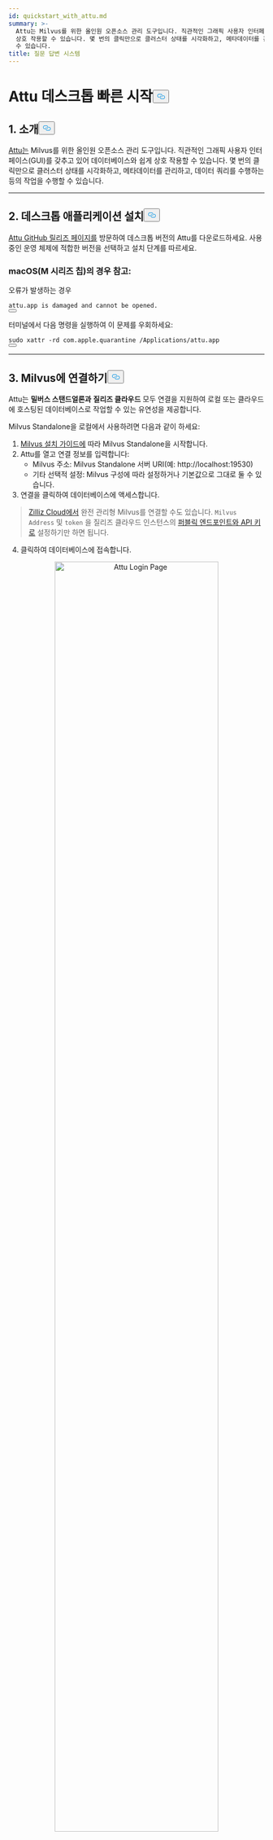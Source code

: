 ```yaml
---
id: quickstart_with_attu.md
summary: >-
  Attu는 Milvus를 위한 올인원 오픈소스 관리 도구입니다. 직관적인 그래픽 사용자 인터페이스(GUI)를 갖추고 있어 데이터베이스와 쉽게
  상호 작용할 수 있습니다. 몇 번의 클릭만으로 클러스터 상태를 시각화하고, 메타데이터를 관리하고, 데이터 쿼리를 수행하는 등의 작업을 수행할
  수 있습니다.
title: 질문 답변 시스템
---
```

<h1 id="Quick-Start-with-Attu-Desktop" class="common-anchor-header">Attu 데스크톱 빠른 시작<button data-href="#Quick-Start-with-Attu-Desktop" class="anchor-icon" translate="no">
      <svg translate="no"
        aria-hidden="true"
        focusable="false"
        height="20"
        version="1.1"
        viewBox="0 0 16 16"
        width="16"
      >
        <path
          fill="#0092E4"
          fill-rule="evenodd"
          d="M4 9h1v1H4c-1.5 0-3-1.69-3-3.5S2.55 3 4 3h4c1.45 0 3 1.69 3 3.5 0 1.41-.91 2.72-2 3.25V8.59c.58-.45 1-1.27 1-2.09C10 5.22 8.98 4 8 4H4c-.98 0-2 1.22-2 2.5S3 9 4 9zm9-3h-1v1h1c1 0 2 1.22 2 2.5S13.98 12 13 12H9c-.98 0-2-1.22-2-2.5 0-.83.42-1.64 1-2.09V6.25c-1.09.53-2 1.84-2 3.25C6 11.31 7.55 13 9 13h4c1.45 0 3-1.69 3-3.5S14.5 6 13 6z"
        ></path>
      </svg>
    </button></h1><h2 id="1-Introduction" class="common-anchor-header">1. 소개<button data-href="#1-Introduction" class="anchor-icon" translate="no">
      <svg translate="no"
        aria-hidden="true"
        focusable="false"
        height="20"
        version="1.1"
        viewBox="0 0 16 16"
        width="16"
      >
        <path
          fill="#0092E4"
          fill-rule="evenodd"
          d="M4 9h1v1H4c-1.5 0-3-1.69-3-3.5S2.55 3 4 3h4c1.45 0 3 1.69 3 3.5 0 1.41-.91 2.72-2 3.25V8.59c.58-.45 1-1.27 1-2.09C10 5.22 8.98 4 8 4H4c-.98 0-2 1.22-2 2.5S3 9 4 9zm9-3h-1v1h1c1 0 2 1.22 2 2.5S13.98 12 13 12H9c-.98 0-2-1.22-2-2.5 0-.83.42-1.64 1-2.09V6.25c-1.09.53-2 1.84-2 3.25C6 11.31 7.55 13 9 13h4c1.45 0 3-1.69 3-3.5S14.5 6 13 6z"
        ></path>
      </svg>
    </button></h2><p><a href="https://github.com/zilliztech/attu">Attu는</a> Milvus를 위한 올인원 오픈소스 관리 도구입니다. 직관적인 그래픽 사용자 인터페이스(GUI)를 갖추고 있어 데이터베이스와 쉽게 상호 작용할 수 있습니다. 몇 번의 클릭만으로 클러스터 상태를 시각화하고, 메타데이터를 관리하고, 데이터 쿼리를 수행하는 등의 작업을 수행할 수 있습니다.</p>
<hr>
<h2 id="2-Install-Desktop-Application" class="common-anchor-header">2. 데스크톱 애플리케이션 설치<button data-href="#2-Install-Desktop-Application" class="anchor-icon" translate="no">
      <svg translate="no"
        aria-hidden="true"
        focusable="false"
        height="20"
        version="1.1"
        viewBox="0 0 16 16"
        width="16"
      >
        <path
          fill="#0092E4"
          fill-rule="evenodd"
          d="M4 9h1v1H4c-1.5 0-3-1.69-3-3.5S2.55 3 4 3h4c1.45 0 3 1.69 3 3.5 0 1.41-.91 2.72-2 3.25V8.59c.58-.45 1-1.27 1-2.09C10 5.22 8.98 4 8 4H4c-.98 0-2 1.22-2 2.5S3 9 4 9zm9-3h-1v1h1c1 0 2 1.22 2 2.5S13.98 12 13 12H9c-.98 0-2-1.22-2-2.5 0-.83.42-1.64 1-2.09V6.25c-1.09.53-2 1.84-2 3.25C6 11.31 7.55 13 9 13h4c1.45 0 3-1.69 3-3.5S14.5 6 13 6z"
        ></path>
      </svg>
    </button></h2><p><a href="https://github.com/zilliztech/attu/releases">Attu GitHub 릴리즈 페이지를</a> 방문하여 데스크톱 버전의 Attu를 다운로드하세요. 사용 중인 운영 체제에 적합한 버전을 선택하고 설치 단계를 따르세요.</p>
<h3 id="Note-for-macOS-M-series-chip" class="common-anchor-header">macOS(M 시리즈 칩)의 경우 참고:</h3><p>오류가 발생하는 경우</p>
<pre><code translate="no">attu.app <span class="hljs-keyword">is</span> damaged <span class="hljs-keyword">and</span> cannot be opened.
<button class="copy-code-btn"></button></code></pre>
<p>터미널에서 다음 명령을 실행하여 이 문제를 우회하세요:</p>
<pre><code translate="no"><span class="hljs-built_in">sudo</span> xattr -rd com.apple.quarantine /Applications/attu.app
<button class="copy-code-btn"></button></code></pre>
<hr>
<h2 id="3-Connect-to-Milvus" class="common-anchor-header">3. Milvus에 연결하기<button data-href="#3-Connect-to-Milvus" class="anchor-icon" translate="no">
      <svg translate="no"
        aria-hidden="true"
        focusable="false"
        height="20"
        version="1.1"
        viewBox="0 0 16 16"
        width="16"
      >
        <path
          fill="#0092E4"
          fill-rule="evenodd"
          d="M4 9h1v1H4c-1.5 0-3-1.69-3-3.5S2.55 3 4 3h4c1.45 0 3 1.69 3 3.5 0 1.41-.91 2.72-2 3.25V8.59c.58-.45 1-1.27 1-2.09C10 5.22 8.98 4 8 4H4c-.98 0-2 1.22-2 2.5S3 9 4 9zm9-3h-1v1h1c1 0 2 1.22 2 2.5S13.98 12 13 12H9c-.98 0-2-1.22-2-2.5 0-.83.42-1.64 1-2.09V6.25c-1.09.53-2 1.84-2 3.25C6 11.31 7.55 13 9 13h4c1.45 0 3-1.69 3-3.5S14.5 6 13 6z"
        ></path>
      </svg>
    </button></h2><p>Attu는 <strong>밀버스 스탠드얼론과</strong> <strong>질리즈 클라우드</strong> 모두 연결을 지원하여 로컬 또는 클라우드에 호스팅된 데이터베이스로 작업할 수 있는 유연성을 제공합니다.</p>
<p>Milvus Standalone을 로컬에서 사용하려면 다음과 같이 하세요:</p>
<ol>
<li><a href="https://milvus.io/docs/install_standalone-docker.md">Milvus 설치 가이드에</a> 따라 Milvus Standalone을 시작합니다.</li>
<li>Attu를 열고 연결 정보를 입력합니다:<ul>
<li>Milvus 주소: Milvus Standalone 서버 URI(예: http://localhost:19530)</li>
<li>기타 선택적 설정: Milvus 구성에 따라 설정하거나 기본값으로 그대로 둘 수 있습니다.</li>
</ul></li>
<li>연결을 클릭하여 데이터베이스에 액세스합니다.</li>
</ol>
<blockquote>
<p><a href="https://zilliz.com/cloud">Zilliz Cloud에서</a> 완전 관리형 Milvus를 연결할 수도 있습니다. <code translate="no">Milvus Address</code> 및 <code translate="no">token</code> 을 질리즈 클라우드 인스턴스의 <a href="https://docs.zilliz.com/docs/on-zilliz-cloud-console#cluster-details">퍼블릭 엔드포인트와 API 키로</a> 설정하기만 하면 됩니다.</p>
</blockquote>
<ol start="4">
<li>클릭하여 데이터베이스에 접속합니다.</li>
</ol>
<p align="center">
  <img translate="no" src="/docs/v2.6.x/assets/attu_login_page.png" alt="Attu Login Page" width="80%">
</p>
<hr>
<h2 id="4-Prepare-Data-Create-Collection-and-Insert-Data" class="common-anchor-header">4. 데이터 준비, 수집 생성, 데이터 삽입하기<button data-href="#4-Prepare-Data-Create-Collection-and-Insert-Data" class="anchor-icon" translate="no">
      <svg translate="no"
        aria-hidden="true"
        focusable="false"
        height="20"
        version="1.1"
        viewBox="0 0 16 16"
        width="16"
      >
        <path
          fill="#0092E4"
          fill-rule="evenodd"
          d="M4 9h1v1H4c-1.5 0-3-1.69-3-3.5S2.55 3 4 3h4c1.45 0 3 1.69 3 3.5 0 1.41-.91 2.72-2 3.25V8.59c.58-.45 1-1.27 1-2.09C10 5.22 8.98 4 8 4H4c-.98 0-2 1.22-2 2.5S3 9 4 9zm9-3h-1v1h1c1 0 2 1.22 2 2.5S13.98 12 13 12H9c-.98 0-2-1.22-2-2.5 0-.83.42-1.64 1-2.09V6.25c-1.09.53-2 1.84-2 3.25C6 11.31 7.55 13 9 13h4c1.45 0 3-1.69 3-3.5S14.5 6 13 6z"
        ></path>
      </svg>
    </button></h2><h3 id="41-Prepare-the-Data" class="common-anchor-header">4.1 데이터 준비</h3><p>이 예제에서는 <a href="https://github.com/milvus-io/milvus-docs/releases/download/v2.4.6-preview/milvus_docs_2.4.x_en.zip">Milvus 문서 2.4.x의</a> FAQ 페이지를 데이터셋으로 사용합니다.</p>
<h4 id="Download-and-Extract-Data" class="common-anchor-header">데이터를 다운로드하고 추출합니다:</h4><pre><code translate="no" class="language-bash">wget https://github.com/milvus-io/milvus-docs/releases/download/v2.4.6-preview/milvus_docs_2.4.x_en.zip
unzip -q milvus_docs_2.4.x_en.zip -d milvus_docs
<button class="copy-code-btn"></button></code></pre>
<h4 id="Process-Markdown-Files" class="common-anchor-header">마크다운 파일 처리하기:</h4><pre><code translate="no" class="language-python"><span class="hljs-keyword">from</span> glob <span class="hljs-keyword">import</span> glob

text_lines = []
<span class="hljs-keyword">for</span> file_path <span class="hljs-keyword">in</span> glob(<span class="hljs-string">&quot;milvus_docs/en/faq/*.md&quot;</span>, recursive=<span class="hljs-literal">True</span>):
    <span class="hljs-keyword">with</span> <span class="hljs-built_in">open</span>(file_path, <span class="hljs-string">&quot;r&quot;</span>) <span class="hljs-keyword">as</span> file:
        file_text = file.read()
    text_lines += file_text.split(<span class="hljs-string">&quot;# &quot;</span>)
<button class="copy-code-btn"></button></code></pre>
<hr>
<h3 id="42-Generate-Embeddings" class="common-anchor-header">4.2 임베딩 생성하기</h3><p><code translate="no">milvus_model</code> 을 사용하여 텍스트 임베딩을 생성할 임베딩 모델을 정의합니다. 여기서는 사전 학습된 경량 임베딩 모델인 <code translate="no">DefaultEmbeddingFunction</code> 모델을 예로 사용합니다.</p>
<pre><code translate="no" class="language-python"><span class="hljs-keyword">from</span> pymilvus <span class="hljs-keyword">import</span> model <span class="hljs-keyword">as</span> milvus_model

embedding_model = milvus_model.DefaultEmbeddingFunction()

<span class="hljs-comment"># Generate test embedding</span>
test_embedding = embedding_model.encode_queries([<span class="hljs-string">&quot;This is a test&quot;</span>])[<span class="hljs-number">0</span>]
embedding_dim = <span class="hljs-built_in">len</span>(test_embedding)
<span class="hljs-built_in">print</span>(embedding_dim)
<span class="hljs-built_in">print</span>(test_embedding[:<span class="hljs-number">10</span>])
<button class="copy-code-btn"></button></code></pre>
<h4 id="Output" class="common-anchor-header">출력합니다:</h4><pre><code translate="no">768
[-0.04836066  0.07163023 -0.01130064 -0.03789345 -0.03320649 -0.01318448
 -0.03041712 -0.02269499 -0.02317863 -0.00426028]
<button class="copy-code-btn"></button></code></pre>
<hr>
<h3 id="43-Create-Collection" class="common-anchor-header">4.3 컬렉션 만들기</h3><p>Milvus에 연결하여 컬렉션을 생성합니다:</p>
<pre><code translate="no" class="language-python"><span class="hljs-keyword">from</span> pymilvus <span class="hljs-keyword">import</span> MilvusClient

<span class="hljs-comment"># Connect to Milvus Standalone</span>
client = MilvusClient(uri=<span class="hljs-string">&quot;http://localhost:19530&quot;</span>)

collection_name = <span class="hljs-string">&quot;attu_tutorial&quot;</span>

<span class="hljs-comment"># Drop collection if it exists</span>
<span class="hljs-keyword">if</span> client.has_collection(collection_name):
    client.drop_collection(collection_name)

<span class="hljs-comment"># Create a new collection</span>
client.create_collection(
    collection_name=collection_name,
    dimension=embedding_dim,
    metric_type=<span class="hljs-string">&quot;IP&quot;</span>,  <span class="hljs-comment"># Inner product distance</span>
    consistency_level=<span class="hljs-string">&quot;Strong&quot;</span>,  <span class="hljs-comment"># Supported values are (`&quot;Strong&quot;`, `&quot;Session&quot;`, `&quot;Bounded&quot;`, `&quot;Eventually&quot;`). See https://milvus.io/docs/consistency.md#Consistency-Level for more details.</span>
)
<button class="copy-code-btn"></button></code></pre>
<hr>
<h3 id="44-Insert-Data" class="common-anchor-header">4.4 데이터 삽입</h3><p>텍스트 줄을 반복하고 임베딩을 생성한 다음 데이터를 Milvus에 삽입합니다:</p>
<pre><code translate="no" class="language-python"><span class="hljs-keyword">from</span> tqdm <span class="hljs-keyword">import</span> tqdm

data = []
doc_embeddings = embedding_model.encode_documents(text_lines)

<span class="hljs-keyword">for</span> i, line <span class="hljs-keyword">in</span> <span class="hljs-built_in">enumerate</span>(tqdm(text_lines, desc=<span class="hljs-string">&quot;Creating embeddings&quot;</span>)):
    data.append({<span class="hljs-string">&quot;id&quot;</span>: i, <span class="hljs-string">&quot;vector&quot;</span>: doc_embeddings[i], <span class="hljs-string">&quot;text&quot;</span>: line})

client.insert(collection_name=collection_name, data=data)
<button class="copy-code-btn"></button></code></pre>
<hr>
<h3 id="45-Visualize-Data-and-Schema" class="common-anchor-header">4.5 데이터 및 스키마 시각화</h3><p>이제 Attu의 인터페이스를 사용하여 데이터 스키마와 삽입된 엔티티를 시각화할 수 있습니다. 스키마에는 <code translate="no">Int64</code> 유형의 <code translate="no">id</code> 필드와 <code translate="no">vector</code> 유형의 <code translate="no">FloatVector(768)</code> 필드( <code translate="no">Inner Product (IP)</code> 메트릭 포함) 등 정의된 필드가 표시됩니다. 컬렉션에는 <strong>72개의 엔티티가</strong> 로드되어 있습니다.</p>
<p>또한 ID, 벡터 임베딩 및 텍스트 콘텐츠와 같은 메타데이터를 저장하는 동적 필드를 포함하여 삽입된 데이터를 볼 수 있습니다. 이 인터페이스는 지정된 조건 또는 동적 필드를 기반으로 필터링 및 쿼리를 지원합니다.</p>
<p align="center">
  <img translate="no" src="/docs/v2.6.x/assets/attu_after_data_insertion_1.png" alt="Schema View" width="45%" />
  <img translate="no" src="/docs/v2.6.x/assets/attu_after_data_insertion_2.png" alt="Data View" width="45%" />
</p>
<h2 id="5-Visualizing-Search-Results-and-Relationships" class="common-anchor-header">5. 검색 결과 및 관계 시각화<button data-href="#5-Visualizing-Search-Results-and-Relationships" class="anchor-icon" translate="no">
      <svg translate="no"
        aria-hidden="true"
        focusable="false"
        height="20"
        version="1.1"
        viewBox="0 0 16 16"
        width="16"
      >
        <path
          fill="#0092E4"
          fill-rule="evenodd"
          d="M4 9h1v1H4c-1.5 0-3-1.69-3-3.5S2.55 3 4 3h4c1.45 0 3 1.69 3 3.5 0 1.41-.91 2.72-2 3.25V8.59c.58-.45 1-1.27 1-2.09C10 5.22 8.98 4 8 4H4c-.98 0-2 1.22-2 2.5S3 9 4 9zm9-3h-1v1h1c1 0 2 1.22 2 2.5S13.98 12 13 12H9c-.98 0-2-1.22-2-2.5 0-.83.42-1.64 1-2.09V6.25c-1.09.53-2 1.84-2 3.25C6 11.31 7.55 13 9 13h4c1.45 0 3-1.69 3-3.5S14.5 6 13 6z"
        ></path>
      </svg>
    </button></h2><p>Attu는 데이터 관계를 시각화하고 탐색할 수 있는 강력한 인터페이스를 제공합니다. 삽입된 데이터 포인트와 그 유사성 관계를 조사하려면 다음 단계를 따르세요:</p>
<h3 id="51-Perform-a-Search" class="common-anchor-header">5.1 <strong>검색 수행</strong></h3><p>Attu의 <strong>벡터 검색</strong> 탭으로 이동합니다.</p>
<ol>
<li><strong>무작위 데이터 생성</strong> 버튼을 클릭하여 테스트 쿼리를 생성합니다.</li>
<li><strong>검색을</strong> 클릭하여 생성된 데이터를 기반으로 결과를 검색합니다.</li>
</ol>
<p>결과는 테이블에 표시되며, 일치하는 각 엔티티의 ID, 유사도 점수 및 동적 필드가 표시됩니다.</p>
<p align="center">
  <img translate="no" src="/docs/v2.6.x/assets/attu_searched_table.png" alt="Search Results Table" width="80%">
</p>
<hr>
<h3 id="52-Explore-Data-Relationships" class="common-anchor-header">5.2 <strong>데이터 관계 탐색</strong></h3><p>결과 패널에서 <strong>탐색</strong> 버튼을 클릭하면 쿼리 벡터와 검색 결과 사이의 관계를 <strong>지식 그래프와 같은 구조로</strong> 시각화할 수 있습니다.</p>
<ul>
<li><strong>중앙 노드는</strong> 검색 벡터를 나타냅니다.</li>
<li><strong>연결된 노드는</strong> 검색 결과를 나타내며, 해당 노드를 클릭하면 해당 노드의 상세 정보가 표시됩니다.</li>
</ul>
<p align="center">
  <img translate="no" src="/docs/v2.6.x/assets/attu_searched_graph.png" alt="Knowledge Graph Visualization" width="80%">
</p>
<hr>
<h3 id="53-Expand-the-Graph" class="common-anchor-header">5.3 <strong>그래프 펼치기</strong></h3><p>결과 노드를 더블클릭하여 연결을 확장합니다. 이 작업은 선택한 노드와 컬렉션의 다른 데이터 포인트 사이의 추가 관계를 표시하여 <strong>더 크고 상호 연결된 지식 그래프를</strong> 만듭니다.</p>
<p>이 확장된 보기를 사용하면 벡터 유사성을 기반으로 데이터 포인트가 어떻게 연관되어 있는지 더 깊이 탐색할 수 있습니다.</p>
<p align="center">
  <img translate="no" src="/docs/v2.6.x/assets/attu_expanded_searched_graph.png" alt="Expanded Knowledge Graph" width="80%">
</p>
<hr>
<h2 id="6-Conclusion" class="common-anchor-header">6. 결론<button data-href="#6-Conclusion" class="anchor-icon" translate="no">
      <svg translate="no"
        aria-hidden="true"
        focusable="false"
        height="20"
        version="1.1"
        viewBox="0 0 16 16"
        width="16"
      >
        <path
          fill="#0092E4"
          fill-rule="evenodd"
          d="M4 9h1v1H4c-1.5 0-3-1.69-3-3.5S2.55 3 4 3h4c1.45 0 3 1.69 3 3.5 0 1.41-.91 2.72-2 3.25V8.59c.58-.45 1-1.27 1-2.09C10 5.22 8.98 4 8 4H4c-.98 0-2 1.22-2 2.5S3 9 4 9zm9-3h-1v1h1c1 0 2 1.22 2 2.5S13.98 12 13 12H9c-.98 0-2-1.22-2-2.5 0-.83.42-1.64 1-2.09V6.25c-1.09.53-2 1.84-2 3.25C6 11.31 7.55 13 9 13h4c1.45 0 3-1.69 3-3.5S14.5 6 13 6z"
        ></path>
      </svg>
    </button></h2><p>Attu는 Milvus에 저장된 벡터 데이터의 관리와 시각화를 간소화합니다. 데이터 삽입부터 쿼리 실행, 대화형 탐색에 이르기까지 복잡한 벡터 검색 작업을 처리할 수 있는 직관적인 인터페이스를 제공합니다. 동적 스키마 지원, 그래픽 검색 시각화, 유연한 쿼리 필터와 같은 기능을 통해 Attu는 사용자가 대규모 데이터 세트를 효과적으로 분석할 수 있도록 지원합니다.</p>
<p>Attu의 시각적 탐색 도구를 활용하면 데이터를 더 잘 이해하고, 숨겨진 관계를 파악하고, 데이터 기반의 의사 결정을 내릴 수 있습니다. 지금 바로 Attu와 Milvus로 데이터 세트 탐색을 시작하세요!</p>
<hr>
